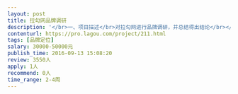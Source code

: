 ```yaml
---                
layout: post       
title: 拉勾网品牌调研           
description: '</br>一、项目描述</br>对拉勾网进行品牌调研，并总结得出结论</br></br>二、项目要求</br>调研包括线上+线下，问卷+访谈结合的方式进行，要求整理出问卷并针对目标受众开展问卷收集工作，最终得出调研结论</br></br>三、项目目的</br>1、对互联网用户进行深入的了解</br>2、对市场环境及拉勾品牌自身有更深层了解</br>3、对受众需求有深入了解</br></br>四、人员要求</br>1、有丰富的品牌调研经验，能把握调研中的各种环节</br>2、有成功案例，对品牌有重要帮助</br>3、思路较强，逻辑思维缜密</br>4、善于沟通</br>'     
contenturl: https://pro.lagou.com/project/211.html      
tags: [品牌定位]            
salary: 30000-50000元          
publish_time: 2016-09-13 15:08:20         
review: 3550人                   
apply: 1人                   
recommend: 0人                   
time_range: 2-4周              
---                 
```

